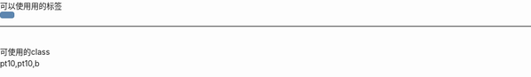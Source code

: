 <!DOCTYPE html><html lang="zh"><head><meta charset="UTF-8"><meta name="viewport" content="width=device-width, initial-scale=1.0"><title>robert88 page</title><style>.b{font-weight:700}img{width:100%}body,html,div,ul,li,p,dl,ul,dd,dt,h1,h2,h3,code{margin: 0;padding: 0;}body {max-width: 1200px;margin: 0 auto;}body{font-size: 14px;line-height: 1.5;}button {display: inline-block;margin-bottom: 0;font-weight: normal;text-align: center;vertical-align: middle;cursor: pointer;background-image: none;border: 1px solid transparent;white-space: nowrap;color: #ffffff;background-color: #5e87b0;border-color: #507aa4; padding: 5px 12px;line-height: 1.428571429;border-radius: 4px;-webkit-user-select: none; -moz-user-select: none;-ms-user-select: none;-o-user-select: none;user-select: none;}h1{font-size: 36px; line-height: 42px;}h2{font-size: 24px; line-height: 30px;}h3{font-size: 18px; line-height: 24px;}.pt10{padding-top: 10px;}.pb10{padding-bottom: 10px;}div{padding-top: 10px;padding-bottom: 10px;}hr{border-color: #e2e2e2;border-width: 1px;border: 0;border-bottom: 1px solid #e2e2e2;}code{white-space: pre;background-color: #f2f2f2;display: block;}</style></head><body>



</body><script>;(function(params) {var codeD=document.getElementsByTagName("code");for(var i=0;i<codeD.length;i++){var d = codeD[i];d.innerHTML = d.innerHTML.replace(/\</g,"&lt;").replace(/\>/g,"&gt;")}})()</script></html>
  
可以使用用的标签

<code></code>
<h1-3></h1-3>
<button></button>
<hr>
<div></div>
<img>
<p></p>

可使用的class
 
pt10,pt10,b
